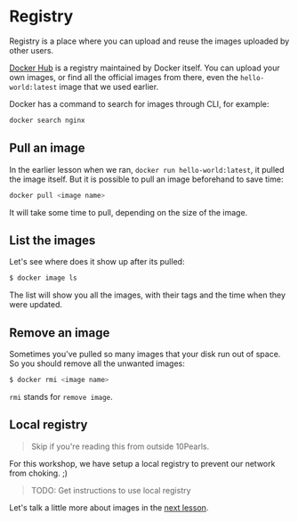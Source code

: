 # Registry
Registry is a place where you can upload and reuse the images uploaded by other users.

[Docker Hub](https://hub.docker.com/) is a registry maintained by Docker itself. You can upload your own images, or find all the official images from there, even the `hello-world:latest` image that we used earlier.

Docker has a command to search for images through CLI, for example:
```bash
docker search nginx
```

## Pull an image
In the earlier lesson when we ran, `docker run hello-world:latest`, it pulled the image itself. But it is possible to pull an image beforehand to save time:
```bash
docker pull <image name>
```

It will take some time to pull, depending on the size of the image.

## List the images
Let's see where does it show up after its pulled:

```bash
$ docker image ls
```

The list will show you all the images, with their tags and the time when they were updated.

## Remove an image
Sometimes you've pulled so many images that your disk run out of space. So you should remove all the unwanted images:

```bash
$ docker rmi <image name>
```

`rmi` stands for `remove image`.

## Local registry
> Skip if you're reading this from outside 10Pearls.

For this workshop, we have setup a local registry to prevent our network from choking. ;)

> TODO: Get instructions to use local registry

Let's talk a little more about images in the [next lesson](/lesson-4).